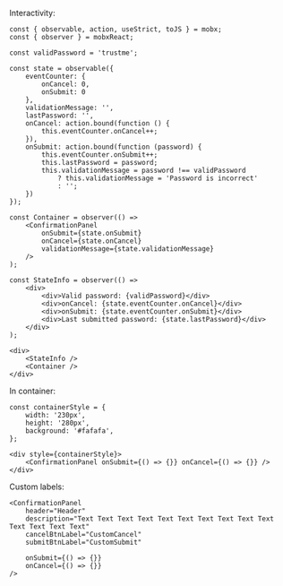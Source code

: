 Interactivity:

    const { observable, action, useStrict, toJS } = mobx;
    const { observer } = mobxReact;

    const validPassword = 'trustme';

    const state = observable({
        eventCounter: {
            onCancel: 0,
            onSubmit: 0
        },
        validationMessage: '',
        lastPassword: '',
        onCancel: action.bound(function () {
            this.eventCounter.onCancel++;
        }),
        onSubmit: action.bound(function (password) {
            this.eventCounter.onSubmit++;
            this.lastPassword = password;
            this.validationMessage = password !== validPassword
                ? this.validationMessage = 'Password is incorrect'
                : '';
        })
    });

    const Container = observer(() =>
        <ConfirmationPanel
            onSubmit={state.onSubmit}
            onCancel={state.onCancel}
            validationMessage={state.validationMessage}
        />
    );

    const StateInfo = observer(() =>
        <div>
            <div>Valid password: {validPassword}</div>
            <div>onCancel: {state.eventCounter.onCancel}</div>
            <div>onSubmit: {state.eventCounter.onSubmit}</div>
            <div>Last submitted password: {state.lastPassword}</div>
        </div>
    );

    <div>
        <StateInfo />
        <Container />
    </div>

In container:

    const containerStyle = {
        width: '230px',
        height: '280px',
        background: '#fafafa',
    };

    <div style={containerStyle}>
        <ConfirmationPanel onSubmit={() => {}} onCancel={() => {}} />
    </div>

Custom labels:

    <ConfirmationPanel
        header="Header"
        description="Text Text Text Text Text Text Text Text Text Text Text Text Text Text"
        cancelBtnLabel="CustomCancel"
        submitBtnLabel="CustomSubmit"

        onSubmit={() => {}}
        onCancel={() => {}}
    />
